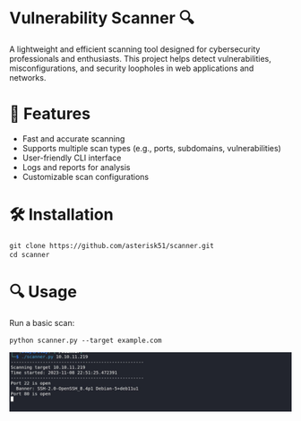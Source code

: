 # Vulnerability Scanner 🔍

A lightweight and efficient scanning tool designed for cybersecurity professionals and enthusiasts. This project helps detect vulnerabilities, misconfigurations, and security loopholes in web applications and networks.

# 🚀 Features

* Fast and accurate scanning
* Supports multiple scan types (e.g., ports, subdomains, vulnerabilities)
* User-friendly CLI interface
* Logs and reports for analysis
* Customizable scan configurations

# 🛠 Installation

  ```
  git clone https://github.com/asterisk51/scanner.git  
  cd scanner
  ```
# 🔍 Usage

Run a basic scan:

  ```
  python scanner.py --target example.com
  ```

![Output](image/scanneroutput.jpg)


